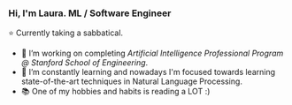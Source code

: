 ### Hi, I'm Laura. ML / Software Engineer 

:star: Currently taking a sabbatical. 

- 🔭 I’m working on completing *Artificial Intelligence Professional Program @ Stanford School of Engineering*. 
- 🌱 I’m constantly learning and nowadays I'm focused towards learning state-of-the-art techniques in Natural Language Processing. 
- :books: One of my hobbies and habits is reading a LOT :) 

<!--
**laurauzcategui/laurauzcategui** is a ✨ _special_ ✨ repository because its `README.md` (this file) appears on your GitHub profile.

Here are some ideas to get you started:

- 🔭 I’m currently working on ...
- 🌱 I’m currently learning ...
- 👯 I’m looking to collaborate on ...
- 🤔 I’m looking for help with ...
- 💬 Ask me about ...
- 📫 How to reach me: ...
- 😄 Pronouns: ...
- ⚡ Fun fact: ...
-->
